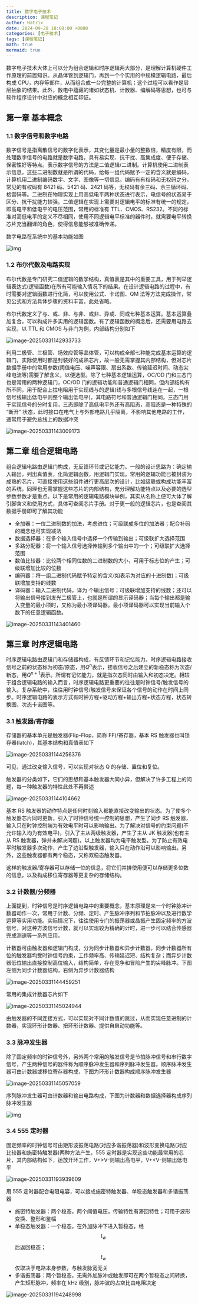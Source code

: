 ```yaml
---
title: 数字电子技术
description: 课程笔记
author: Hatrix
date: 2024-09-28 10:08:00 +0800
categories: [电子技术]
tags: [课程笔记]
math: true
mermaid: true
---
```


数字电子技术大体上可以分为组合逻辑和时序逻辑两大部分，是理解计算机硬件工作原理的前置知识。从晶体管到逻辑门，再到一个个实用的中规模逻辑电路，最后构成 CPU，内存等部件，从而组合成一台完整的计算机；这个过程可以看作是层层抽象的结果。此外，数电中蕴藏的诸如状态机、计数器、编解码等思想，也可与软件程序设计中对应的概念相互印证。

## 第一章 基本概念

### 1.1 数字信号和数字电路

数字信号是指离散信号的数字化表示，其变化量是最小量的整数倍，精度有限，而处理数字信号的电路就是数字电路，具有易实现、抗干扰、高集成度、便于存储、保密性好等特点。表示数字信号的方法是二值逻辑/二进制。计算机使用二进制表示信息，这些二进制数就是所谓的代码，给每一组代码赋予一定的含义就是编码，计算机用二进制编码数字、文字、图像等一切信息。编码有有权码和无权码之分，常见的有权码有 8421 码、5421 码、2421 码等，无权码有余三码、余三循环码、格雷码等。二进制在物理实现上用高低电平两种状态进行表示，电信号的状态易于区分、抗干扰能力较强。二值逻辑在实现上需要对逻辑电平的标准有统一的规定，即高电平和低电平的电压范围，常用的标准有 TTL、CMOS、RS232。不同的标准对高低电平的定义不尽相同，使用不同逻辑电平标准的器件时，就需要电平转换芯片充当翻译的角色，使得信息能够被准确传递。

数字电路在系统中的基本功能如图

![img](https://picx.zhimg.com/80/v2-899964655015f151930705ae68453f78_720w.png?source=d16d100b)

### 1.2 布尔代数及电路实现

布尔代数是专门研究二值逻辑的数学结构，真值表是其中的重要工具，用于列举逻辑表达式(逻辑函数)在所有可能输入情况下的结果。在设计逻辑电路的过程中，有时需要对逻辑函数进行化简，可以使用公式、卡诺图、QM 法等方法完成操作，常见公式和方法具体步骤的资料丰富，此处省略。

布尔代数定义了与、或、非、与非、或非、异或、同或七种基本运算。基本运算叠加复合，可以构成许多实用的逻辑函数。有了逻辑函数的概念后，还需要用电路去实现，以 TTL 和 CMOS 与非门为例，内部结构分别如下

![image-20250331142933733](../assets/post-pics/image-20250331142933733.png)

利用二极管、三极管、场效应管等晶体管，可以构成全部七种能完成基本运算的逻辑门，实际使用时都是封装好的成熟芯片，故一般无需掌握其内部结构，但对芯片数据手册中的常用参数(阈值电压、噪声容限、扇出系数、传输延迟时间、动态尖峰电流等)需要了解含义，以便选型。除了七种基本逻辑运算，OC/OD 门和三态门也是常用的两种逻辑门，OC/OD 门的逻辑功能和普通逻辑门相同，但内部结构有所不同，用于配合上拉电阻用于实现线与的逻辑(线与多根信号线连在一起，一根信号线输出低电平则整个输出低电平)，其电路符号和普通逻辑门相同。三态门用于实现信号的分时复用，三态即除了高低电平外还有高阻态，高阻态是一种特殊的 “断开” 状态，此时接口在电气上与外部电路几乎隔离，不影响其他电路的工作，通常用于避免总线上的数据冲突

![image-20250331143009173](../assets/post-pics/image-20250331143009173.png)

## 第二章 组合逻辑电路

组合逻辑电路由逻辑门构成，无反馈环节或记忆能力。一般的设计思路为：确定输入输出，列出真值表，化简逻辑函数，用逻辑门实现。常用的逻辑功能已被封装为成熟的芯片，可直接使用这些组件进行更高层次的设计，比如级联或构成功能丰富的系统。同理也无需掌握这些芯片的内部结构，充分理解功能特点以及必要的选型参数参数才是重点。以下是常用的逻辑电路模块举例，其实从名称上便可大体了解引脚含义和使用方式，具体可查阅芯片手册。对于更一般的逻辑芯片，也是查阅其数据手册即可了解其功能

- 全加器：一位二进制数的加法，考虑进位；可级联成多位的加法器；配合补码的概念也可实现减法
- 数据选择器：在多个输入信号中选择一个传输到输出；可级联扩大选择范围
- 多路分配器：将一个输入信号选择传输到多个输出中的一个；可级联扩大选择范围
- 数值比较器：比较两个相同位数的二进制数的大小，可用于标志位的产生；可级联增加比较的位数
- 编码器：将一组二进制代码赋予特定的含义(如表示为对应的十进制数)；可级联增加支持的线数
- 译码器：输入二进制代码，译为 个输出信号；可级联增加支持的线数；还可以将输出信号接到发光二极管上，也就是所谓的显示译码器；当每个输出都是输入变量的最小项时，又称为最小项译码器。最小项译码器可以实现当前输入个数下的任意逻辑函数。

![image-20250331143401460](../assets/post-pics/image-20250331143401460.png)

## 第三章 时序逻辑电路

时序逻辑电路由逻辑门和存储器构成，有反馈环节和记忆能力。时序逻辑电路接收信号之前的状态称为初态/原态，用$Q^n$表示，接收信号之后建立的新稳态称为次态/新态，用$Q^{n+1}$表示。所谓有记忆能力，就是指次态同时由输入和初态决定。相较于组合逻辑电路的输入而言，时序逻辑电路更重要的往往是时钟信号/触发信号的输入。复杂系统中，往往用时钟信号/触发信号来保证各个信号的动作在时间上同步。时序逻辑电路的表示方式有时钟方程+驱动方程+输出方程+状态方程，状态转换图，次态卡诺图等。

### 3.1 触发器/寄存器

存储器的基本单元是触发器(Flip-Flop，简称 FF)/寄存器，基本 RS 触发器也叫锁存器(latch)，其基本结构和真值表如下

![image-20250331144256376](../assets/post-pics/image-20250331144256376.png)

可见，通过改变输入信号，可以实现对状态 Q 的存储、置位和复位。

触发器的分类如下，它们的思想和基本触发器大同小异，但解决了许多工程上的问题，每一种触发器的特性此处不再赘述

![image-20250331144104662](../assets/post-pics/image-20250331144104662.png)

基本 RS 触发器的动作特点是任何时刻输入都能直接改变输出的状态。为了使多个触发器芯片同时更新，引入了时钟信号统一控制的思想，产生了同步 RS 触发器，输入只在时钟控制端为有效电平时可以影响输出。为了解决对信号的约束问题(不允许输入均为有效电平)，引入了主从两级触发器，产生了主从 JK 触发器(也有主从 RS 触发器，弹并未解决问题)。以上触发器均为电平触发型。为了防止有效电平时触发器多次动作，产生了边沿型触发器，输入只在动作沿可以影响输出。另外，这些触发器都有两个稳态，又称双稳态触发器。

这样的触发器/寄存器可以存储一位的信息，将它们并排使用便可以存储更多位数的信息，以及构成移位寄存器等更复杂的存储结构。

### 3.2 计数器/分频器

上面提到，时钟信号是时序逻辑电路中的重要概念，基本原理是来一个时钟脉冲计数器动作一次，常用于计数、分频、定时、产生脉冲序列和节拍脉冲以及进行数学运算等实用功能。实际情况下，往往使用专门的振荡器或晶振产生固定频率的方波信号，对这种方波信号计数，就可以实现较为精确的计时，进一步可以结合传感器完成测速等一系列应用。

计数器可由触发器和逻辑门构成，分为同步计数器和异步计数器，同步计数器所有位的触发器均受时钟信号约束，工作频率高、传输延迟短、结构复杂；而异步计数器低位输出直接控制高位输入，结构简单，存在竞争和冒险产生的尖峰脉冲。下图左侧为同步计数器结构，右侧为异步计数器结构

![image-20250331144459251](../assets/post-pics/image-20250331144459251.png)

常用的集成计数器芯片如下

![image-20250331145024944](../assets/post-pics/image-20250331145024944.png)

由触发器的不同连接方式，可以实现对不同计数值的跳过，从而实现任意进制的计数器，实现环形计数器、扭环形计数器、提供自启动功能等。

### 3.3 脉冲发生器

除了固定频率的时钟信号外，另外两个常用的触发信号是节拍脉冲信号和串行数字信号，产生两种信号的器件称为顺序脉冲发生器和序列脉冲发生器。顺序脉冲发生器可由计数器或移位寄存器构成，下图为环形计数器构成顺序脉冲发生器

![image-20250331145057059](../assets/post-pics/image-20250331145057059.png)

序列脉冲发生器可由计数器和输出电路构成，下图为计数器和数据选择器构成序列脉冲发生器

![img](https://pic1.zhimg.com/80/v2-52fee50a7fad95a8741dc5680ae73f65_720w.png?source=d16d100b)

### 3.4 555 定时器

固定频率的时钟信号可由矩形波振荡电路(对应多谐振荡器)和波形变换电路(对应比较器和施密特触发器)两种方法产生，555 定时器是实现这些功能最常用的芯片，其内部结构如下，运放开环工作，V+>V-则输出高电平，V+<V-则输出低电平

![image-20250331193939609](../assets/post-pics/image-20250331193939609.png)

用 555 定时器配合电阻电容，可以接成施密特触发器、单稳态触发器和多谐振荡器

- 施密特触发器：两个稳态，两个阈值电压，传输特性有滞回特性；可用于波形变换、整形和鉴幅
- 单稳态触发器：一个稳态，在外加脉冲下进入暂稳态，经$$t_w$$后返回稳态；$$t_w$$仅取决于电路本身参数，与触发脉宽无关
- 多谐振荡器：两个暂稳态，无需外加脉冲或触发即可在两个暂稳态之间转换，产生矩形脉冲，频率在 kHz 级别，脉冲波的占空比由电阻决定

![image-20250331194248998](../assets/post-pics/image-20250331194248998.png)
